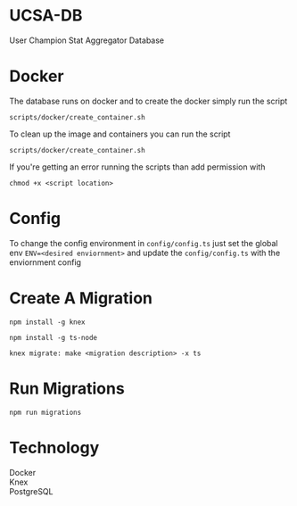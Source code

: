 # UCSA-DB

User Champion Stat Aggregator Database

# Docker

The database runs on docker and to create the docker simply run the script

`scripts/docker/create_container.sh`

To clean up the image and containers you can run the script

`scripts/docker/create_container.sh`

If you're getting an error running the scripts than add permission with

`chmod +x <script location>`

# Config

To change the config environment in `config/config.ts` just set the global env `ENV=<desired enviornment>` and update the `config/config.ts` with the enviornment config

# Create A Migration

`npm install -g knex`

`npm install -g ts-node`

`knex migrate: make <migration description> -x ts`

# Run Migrations

`npm run migrations`

# Technology

Docker\
Knex\
PostgreSQL
